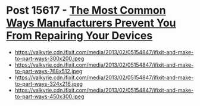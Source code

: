 # Post 15617 - [The Most Common Ways Manufacturers Prevent You From Repairing Your Devices](https://www.ifixit.com/News/15617/the-most-common-ways-manufacturers-prevent-you-from-repairing-your-devices)

- https://valkyrie.cdn.ifixit.com/media/2013/02/05154847/ifixit-and-make-to-part-ways-300x200.jpeg
- https://valkyrie.cdn.ifixit.com/media/2013/02/05154847/ifixit-and-make-to-part-ways-768x512.jpeg
- https://valkyrie.cdn.ifixit.com/media/2013/02/05154847/ifixit-and-make-to-part-ways-324x216.jpeg
- https://valkyrie.cdn.ifixit.com/media/2013/02/05154847/ifixit-and-make-to-part-ways-450x300.jpeg
